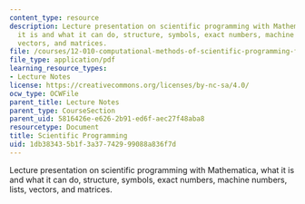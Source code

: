 ```yaml
---
content_type: resource
description: Lecture presentation on scientific programming with Mathematica, what
  it is and what it can do, structure, symbols, exact numbers, machine numbers, lists,
  vectors, and matrices.
file: /courses/12-010-computational-methods-of-scientific-programming-fall-2011/1db383435b1f3a37742999088a836f7d_MIT12_010F11_Lec12.pdf
file_type: application/pdf
learning_resource_types:
- Lecture Notes
license: https://creativecommons.org/licenses/by-nc-sa/4.0/
ocw_type: OCWFile
parent_title: Lecture Notes
parent_type: CourseSection
parent_uid: 5816426e-e626-2b91-ed6f-aec27f48aba8
resourcetype: Document
title: Scientific Programming
uid: 1db38343-5b1f-3a37-7429-99088a836f7d
---
```

Lecture presentation on scientific programming with Mathematica, what it is and what it can do, structure, symbols, exact numbers, machine numbers, lists, vectors, and matrices.